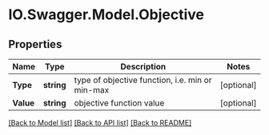 # IO.Swagger.Model.Objective
## Properties

Name | Type | Description | Notes
------------ | ------------- | ------------- | -------------
**Type** | **string** | type of objective function, i.e. min or min-max  | [optional] 
**Value** | **string** | objective function value | [optional] 

[[Back to Model list]](../README.md#documentation-for-models) [[Back to API list]](../README.md#documentation-for-api-endpoints) [[Back to README]](../README.md)

